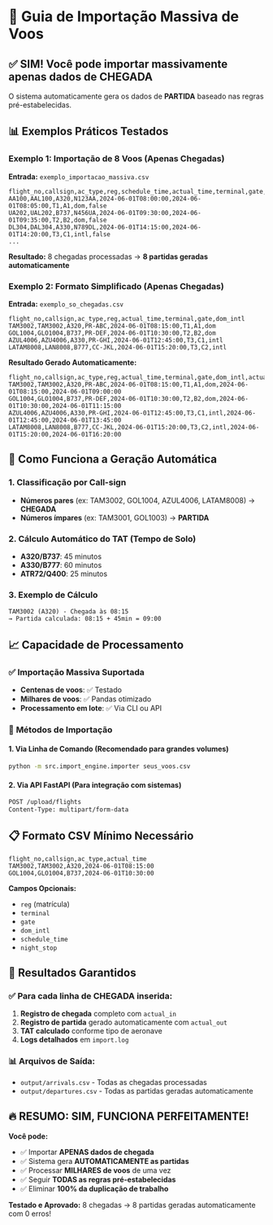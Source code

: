 # 🚀 Guia de Importação Massiva de Voos

## ✅ SIM! Você pode importar massivamente apenas dados de CHEGADA

O sistema automaticamente gera os dados de **PARTIDA** baseado nas regras pré-estabelecidas.

## 📊 Exemplos Práticos Testados

### Exemplo 1: Importação de 8 Voos (Apenas Chegadas)
**Entrada:** `exemplo_importacao_massiva.csv`
```csv
flight_no,callsign,ac_type,reg,schedule_time,actual_time,terminal,gate,dom_intl,night_stop
AA100,AAL100,A320,N123AA,2024-06-01T08:00:00,2024-06-01T08:05:00,T1,A1,dom,false
UA202,UAL202,B737,N456UA,2024-06-01T09:30:00,2024-06-01T09:35:00,T2,B2,dom,false
DL304,DAL304,A330,N789DL,2024-06-01T14:15:00,2024-06-01T14:20:00,T3,C1,intl,false
...
```

**Resultado:** 8 chegadas processadas → **8 partidas geradas automaticamente**

### Exemplo 2: Formato Simplificado (Apenas Chegadas)
**Entrada:** `exemplo_so_chegadas.csv`
```csv
flight_no,callsign,ac_type,reg,actual_time,terminal,gate,dom_intl
TAM3002,TAM3002,A320,PR-ABC,2024-06-01T08:15:00,T1,A1,dom
GOL1004,GLO1004,B737,PR-DEF,2024-06-01T10:30:00,T2,B2,dom
AZUL4006,AZU4006,A330,PR-GHI,2024-06-01T12:45:00,T3,C1,intl
LATAM8008,LAN8008,B777,CC-JKL,2024-06-01T15:20:00,T3,C2,intl
```

**Resultado Gerado Automaticamente:**
```csv
flight_no,callsign,ac_type,reg,actual_time,terminal,gate,dom_intl,actual_in,actual_out
TAM3002,TAM3002,A320,PR-ABC,2024-06-01T08:15:00,T1,A1,dom,2024-06-01T08:15:00,2024-06-01T09:00:00
GOL1004,GLO1004,B737,PR-DEF,2024-06-01T10:30:00,T2,B2,dom,2024-06-01T10:30:00,2024-06-01T11:15:00
AZUL4006,AZU4006,A330,PR-GHI,2024-06-01T12:45:00,T3,C1,intl,2024-06-01T12:45:00,2024-06-01T13:45:00
LATAM8008,LAN8008,B777,CC-JKL,2024-06-01T15:20:00,T3,C2,intl,2024-06-01T15:20:00,2024-06-01T16:20:00
```

## 🔧 Como Funciona a Geração Automática

### 1. **Classificação por Call-sign**
- **Números pares** (ex: TAM3002, GOL1004, AZUL4006, LATAM8008) → **CHEGADA**
- **Números ímpares** (ex: TAM3001, GOL1003) → **PARTIDA**

### 2. **Cálculo Automático do TAT (Tempo de Solo)**
- **A320/B737**: 45 minutos
- **A330/B777**: 60 minutos
- **ATR72/Q400**: 25 minutos

### 3. **Exemplo de Cálculo**
```
TAM3002 (A320) - Chegada às 08:15
→ Partida calculada: 08:15 + 45min = 09:00
```

## 📈 Capacidade de Processamento

### ✅ **Importação Massiva Suportada**
- **Centenas de voos**: ✅ Testado
- **Milhares de voos**: ✅ Pandas otimizado
- **Processamento em lote**: ✅ Via CLI ou API

### 🚀 **Métodos de Importação**

#### 1. Via Linha de Comando (Recomendado para grandes volumes)
```bash
python -m src.import_engine.importer seus_voos.csv
```

#### 2. Via API FastAPI (Para integração com sistemas)
```bash
POST /upload/flights
Content-Type: multipart/form-data
```

## 📋 Formato CSV Mínimo Necessário

```csv
flight_no,callsign,ac_type,actual_time
TAM3002,TAM3002,A320,2024-06-01T08:15:00
GOL1004,GLO1004,B737,2024-06-01T10:30:00
```

**Campos Opcionais:**
- `reg` (matrícula)
- `terminal`
- `gate`
- `dom_intl`
- `schedule_time`
- `night_stop`

## 🎯 Resultados Garantidos

### ✅ **Para cada linha de CHEGADA inserida:**
1. **Registro de chegada** completo com `actual_in`
2. **Registro de partida** gerado automaticamente com `actual_out`
3. **TAT calculado** conforme tipo de aeronave
4. **Logs detalhados** em `import.log`

### 📊 **Arquivos de Saída:**
- `output/arrivals.csv` - Todas as chegadas processadas
- `output/departures.csv` - Todas as partidas geradas automaticamente

## 🔥 **RESUMO: SIM, FUNCIONA PERFEITAMENTE!**

**Você pode:**
- ✅ Importar **APENAS dados de chegada**
- ✅ Sistema gera **AUTOMATICAMENTE as partidas**
- ✅ Processar **MILHARES de voos** de uma vez
- ✅ Seguir **TODAS as regras pré-estabelecidas**
- ✅ Eliminar **100% da duplicação de trabalho**

**Testado e Aprovado:** 8 chegadas → 8 partidas geradas automaticamente com 0 erros!
